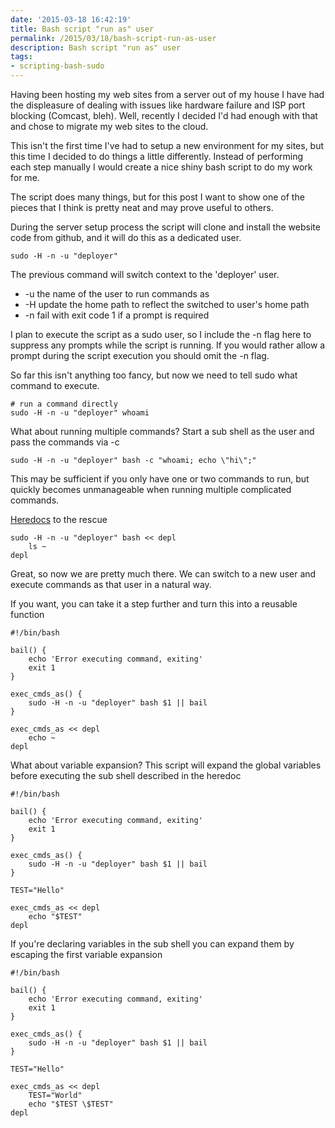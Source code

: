 ```yaml
---
date: '2015-03-18 16:42:19'
title: Bash script "run as" user
permalink: /2015/03/18/bash-script-run-as-user
description: Bash script "run as" user
tags:
- scripting-bash-sudo
---
```


Having been hosting my web sites from a server out of my house I have had the displeasure of dealing with issues like hardware failure and ISP port blocking (Comcast, bleh).  Well, recently I decided I'd had enough with that and chose to migrate my web sites to the cloud.

This isn't the first time I've had to setup a new environment for my sites, but this time I decided to do things a little differently.  Instead of performing each step manually I would create a nice shiny bash script to do my work for me.

The script does many things, but for this post I want to show one of the pieces that I think is pretty neat and may prove useful to others.

During the server setup process the script will clone and install the website code from github, and it will do this as a dedicated user.

    sudo -H -n -u "deployer"

The previous command will switch context to the 'deployer' user.

* -u the name of the user to run commands as
* -H update the home path to reflect the switched to user's home path
* -n fail with exit code 1 if a prompt is required

I plan to execute the script as a sudo user, so I include the -n flag here to suppress any prompts while the script is running.  If you would rather allow a prompt during the script execution you should omit the -n flag.

So far this isn't anything too fancy, but now we need to tell sudo what command to execute.

    # run a command directly
	sudo -H -n -u "deployer" whoami

What about running multiple commands?  Start a sub shell as the user and pass the commands via -c

    sudo -H -n -u "deployer" bash -c "whoami; echo \"hi\";"

This may be sufficient if you only have one or two commands to run, but quickly becomes unmanageable when running multiple complicated commands.

[Heredocs](http://en.wikipedia.org/wiki/Here_document) to the rescue

    sudo -H -n -u "deployer" bash << depl
    	ls ~
    depl

Great, so now we are pretty much there.  We can switch to a new user and execute commands as that user in a natural way.

If you want, you can take it a step further and turn this into a reusable function

    #!/bin/bash

    bail() {
        echo 'Error executing command, exiting'
        exit 1
    }

    exec_cmds_as() {
        sudo -H -n -u "deployer" bash $1 || bail
    }

    exec_cmds_as << depl
    	echo ~
    depl

What about variable expansion?  This script will expand the global variables before executing the sub shell described in the heredoc

    #!/bin/bash

    bail() {
        echo 'Error executing command, exiting'
        exit 1
    }

    exec_cmds_as() {
        sudo -H -n -u "deployer" bash $1 || bail
    }

    TEST="Hello"

    exec_cmds_as << depl
    	echo "$TEST"
    depl

If you're declaring variables in the sub shell you can expand them by escaping the first variable expansion


	#!/bin/bash

    bail() {
        echo 'Error executing command, exiting'
        exit 1
    }

    exec_cmds_as() {
        sudo -H -n -u "deployer" bash $1 || bail
    }

    TEST="Hello"

    exec_cmds_as << depl
    	TEST="World"
    	echo "$TEST \$TEST"
    depl